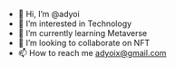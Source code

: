 - 👋 Hi, I’m @adyoi
- 👀 I’m interested in Technology
- 🌱 I’m currently learning Metaverse
- 💞️ I’m looking to collaborate on NFT
- 📫 How to reach me adyoix@gmail.com

<!---
adyoi/adyoi is a ✨ special ✨ repository because its `README.md` (this file) appears on your GitHub profile.
You can click the Preview link to take a look at your changes.
--->
